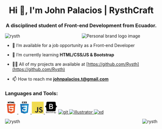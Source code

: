 <h1 align="center">Hi 👋, I'm John Palacios | RysthCraft</h1>
<h3 align="center">A disciplined student of Front-end Development from Ecuador.</h3>
<img align="right" width="250" class="image" loading="lazy" src="https://rysthcraft.netlify.app/img/LOGO-ONLY.svg" alt="Personal brand logo image">

<p align="left"> <img src="https://komarev.com/ghpvc/?username=rysth&label=Profile%20views&color=0e75b6&style=flat" alt="rysth" /> </p>

- 🔔 I’m available for a job opportunity as a Front-end Developer

- 🌱 I’m currently learning **HTML/CSS/JS & Bootstrap**

- 👨‍💻 All of my projects are available at [https://github.com/Rysth](https://github.com/Rysth)

- 📫 How to reach me **johnpalacios.t@gmail.com**

<p align="left">
</p>

<h3 align="left">Languages and Tools:</h3>
<p align="left"> <a href="https://www.w3.org/html/" target="_blank" rel="noreferrer"> <img src="https://raw.githubusercontent.com/devicons/devicon/master/icons/html5/html5-original-wordmark.svg" alt="html5" width="40" height="40"/> </a> <a href="https://www.w3schools.com/css/" target="_blank" rel="noreferrer"> <img src="https://raw.githubusercontent.com/devicons/devicon/master/icons/css3/css3-original-wordmark.svg" alt="css3" width="40" height="40"/> <a href="https://developer.mozilla.org/en-US/docs/Web/JavaScript" target="_blank" rel="noreferrer"> <img src="https://raw.githubusercontent.com/devicons/devicon/master/icons/javascript/javascript-original.svg" alt="javascript" width="40" height="40"/> </a <a href="https://getbootstrap.com" target="_blank" rel="noreferrer"> <img src="https://raw.githubusercontent.com/devicons/devicon/master/icons/bootstrap/bootstrap-plain-wordmark.svg" alt="bootstrap" width="40" height="40"/> </a>  </a> <a href="https://git-scm.com/" target="_blank" rel="noreferrer"> <img src="https://www.vectorlogo.zone/logos/git-scm/git-scm-icon.svg" alt="git" width="40" height="40"/> </a>  <a href="https://www.adobe.com/in/products/illustrator.html" target="_blank" rel="noreferrer"> <img src="https://www.vectorlogo.zone/logos/adobe_illustrator/adobe_illustrator-icon.svg" alt="illustrator" width="40" height="40"/> </a> <a href="https://www.adobe.com/products/xd.html" target="_blank" rel="noreferrer"> <img src="https://cdn.worldvectorlogo.com/logos/adobe-xd.svg" alt="xd" width="40" height="40"/> </a> </p>

<p><img align="left" src="https://github-readme-stats.vercel.app/api?username=rysth&show_icons=true&locale=en" alt="rysth" /></p>

<p><img align="right" src="https://github-readme-stats.vercel.app/api/top-langs?username=rysth&show_icons=true&locale=en&layout=compact" alt="rysth" /></p>

